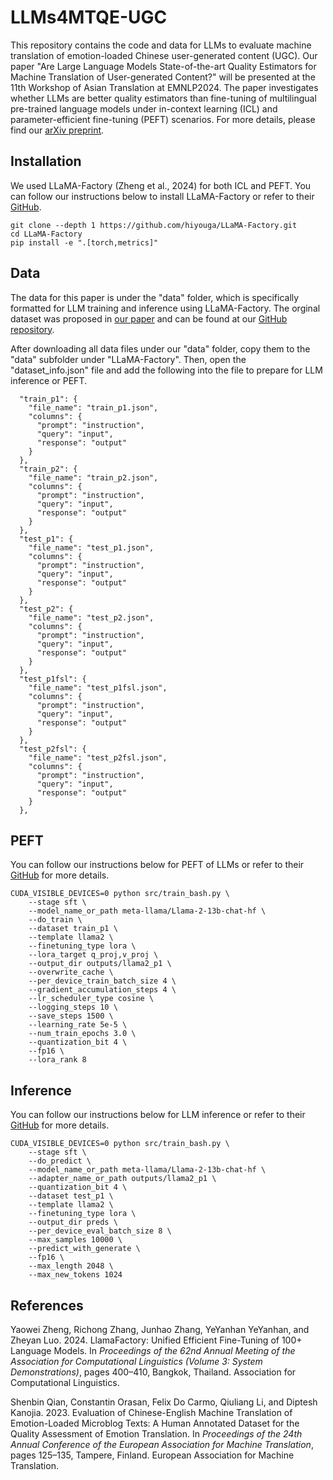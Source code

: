# LLMs4MTQE-UGC
This repository contains the code and data for LLMs to evaluate machine translation of emotion-loaded Chinese user-generated content (UGC). Our paper "Are Large Language Models State-of-the-art Quality Estimators for Machine Translation of User-generated Content?" will be presented at the 11th Workshop of Asian Translation at EMNLP2024. The paper investigates whether LLMs are better quality estimators than fine-tuning of multilingual pre-trained language models under in-context learning (ICL) and parameter-efficient fine-tuning (PEFT) scenarios. For more details, please find our [arXiv preprint](https://arxiv.org/abs/2410.06338).

## Installation

We used LLaMA-Factory (Zheng et al., 2024) for both ICL and PEFT. You can follow our instructions below to install LLaMA-Factory or refer to their [GitHub](https://github.com/hiyouga/LLaMA-Factory).

```
git clone --depth 1 https://github.com/hiyouga/LLaMA-Factory.git
cd LLaMA-Factory
pip install -e ".[torch,metrics]"
```

## Data

The data for this paper is under the "data" folder, which is specifically formatted for LLM training and inference using LLaMA-Factory. The orginal dataset was proposed in [our paper](https://aclanthology.org/2023.eamt-1.13/) and can be found at our [GitHub repository](https://github.com/surrey-nlp/HADQAET). 

After downloading all data files under our "data" folder, copy them to the "data" subfolder under "LLaMA-Factory". Then, open the "dataset_info.json" file and add the following into the file to prepare for LLM inference or PEFT.

```
  "train_p1": {
    "file_name": "train_p1.json",
    "columns": {
      "prompt": "instruction",
      "query": "input",
      "response": "output"
    }
  },
  "train_p2": {
    "file_name": "train_p2.json",
    "columns": {
      "prompt": "instruction",
      "query": "input",
      "response": "output"
    }
  },
  "test_p1": {
    "file_name": "test_p1.json",
    "columns": {
      "prompt": "instruction",
      "query": "input",
      "response": "output"
    }
  },
  "test_p2": {
    "file_name": "test_p2.json",
    "columns": {
      "prompt": "instruction",
      "query": "input",
      "response": "output"
    }
  },
  "test_p1fsl": {
    "file_name": "test_p1fsl.json",
    "columns": {
      "prompt": "instruction",
      "query": "input",
      "response": "output"
    }
  },
  "test_p2fsl": {
    "file_name": "test_p2fsl.json",
    "columns": {
      "prompt": "instruction",
      "query": "input",
      "response": "output"
    }
  },
```

## PEFT

You can follow our instructions below for PEFT of LLMs or refer to their [GitHub](https://github.com/hiyouga/LLaMA-Factory) for more details.

```
CUDA_VISIBLE_DEVICES=0 python src/train_bash.py \
    --stage sft \
    --model_name_or_path meta-llama/Llama-2-13b-chat-hf \
    --do_train \
    --dataset train_p1 \
    --template llama2 \
    --finetuning_type lora \
    --lora_target q_proj,v_proj \
    --output_dir outputs/llama2_p1 \
    --overwrite_cache \
    --per_device_train_batch_size 4 \
    --gradient_accumulation_steps 4 \
    --lr_scheduler_type cosine \
    --logging_steps 10 \
    --save_steps 1500 \
    --learning_rate 5e-5 \
    --num_train_epochs 3.0 \
    --quantization_bit 4 \
    --fp16 \
    --lora_rank 8
```

## Inference

You can follow our instructions below for LLM inference or refer to their [GitHub](https://github.com/hiyouga/LLaMA-Factory) for more details.

```
CUDA_VISIBLE_DEVICES=0 python src/train_bash.py \
    --stage sft \
    --do_predict \
    --model_name_or_path meta-llama/Llama-2-13b-chat-hf \
    --adapter_name_or_path outputs/llama2_p1 \
    --quantization_bit 4 \
    --dataset test_p1 \
    --template llama2 \
    --finetuning_type lora \
    --output_dir preds \
    --per_device_eval_batch_size 8 \
    --max_samples 10000 \
    --predict_with_generate \
    --fp16 \
    --max_length 2048 \
    --max_new_tokens 1024
```

## References

Yaowei Zheng, Richong Zhang, Junhao Zhang, YeYanhan YeYanhan, and Zheyan Luo. 2024. LlamaFactory: Unified Efficient Fine-Tuning of 100+ Language Models. In *Proceedings of the 62nd Annual Meeting of the Association for Computational Linguistics (Volume 3: System Demonstrations)*, pages 400–410, Bangkok, Thailand. Association for Computational Linguistics.

Shenbin Qian, Constantin Orasan, Felix Do Carmo, Qiuliang Li, and Diptesh Kanojia. 2023. Evaluation of Chinese-English Machine Translation of Emotion-Loaded Microblog Texts: A Human Annotated Dataset for the Quality Assessment of Emotion Translation. In *Proceedings of the 24th Annual Conference of the European Association for Machine Translation*, pages 125–135, Tampere, Finland. European Association for Machine Translation.